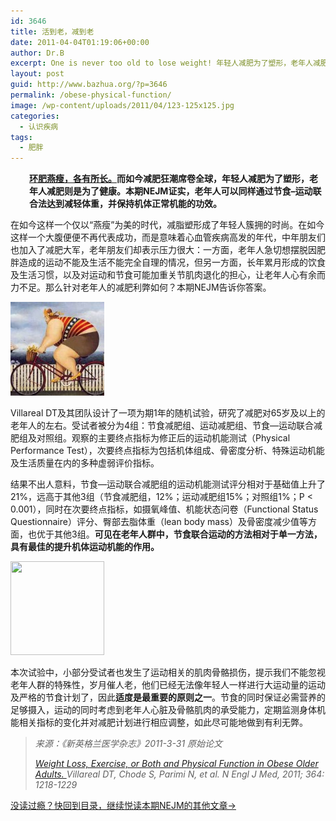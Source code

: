 ```yaml
---
id: 3646
title: 活到老，减到老
date: 2011-04-04T01:19:06+00:00
author: Dr.B
excerpt: One is never too old to lose weight! 年轻人减肥为了塑形，老年人减肥则是为了健康。本期NEJM证实，老年人可以同样通过节食--运动联合法达到减轻体重，并保持机体正常机能的功效。
layout: post
guid: http://www.bazhua.org/?p=3646
permalink: /obese-physical-function/
image: /wp-content/uploads/2011/04/123-125x125.jpg
categories:
  - 认识疾病
tags:
  - 肥胖
---
```

<p style="padding-left: 30px;">
  <a href="http://www.bazhua.org/2011/04/bmi.html" target="_self"><strong>环肥燕瘦，各有所长。</strong></a><strong>而如今减肥狂潮席卷全球，年轻人减肥为了塑形，老年人减肥则是为了健康。本期NEJM证实，老年人可以同样通过节食&#8211;运动联合法达到减轻体重，并保持机体正常机能的功效。</strong>
</p>

在如今这样一个仅以“燕瘦”为美的时代，减脂塑形成了年轻人簇拥的时尚。在如今这样一个大腹便便不再代表成功，而是意味着心血管疾病高发的年代，中年朋友们也加入了减肥大军，老年朋友们却表示压力很大：一方面，老年人急切想摆脱因肥胖造成的运动不能及生活不能完全自理的情况，但另一方面，长年累月形成的饮食及生活习惯，以及对运动和节食可能加重关节肌肉退化的担心，让老年人心有余而力不足。那么针对老年人的减肥利弊如何？本期NEJM告诉你答案。

[<img class="size-thumbnail wp-image-3673 alignright" title="123" src="/wp-content/uploads/2011/04/123-150x150.jpg" alt="" width="150" height="150" />](/wp-content/uploads/2011/04/123.jpg)

Villareal DT及其团队设计了一项为期1年的随机试验，研究了减肥对65岁及以上的老年人的左右。受试者被分为4组：节食减肥组、运动减肥组、节食—运动联合减肥组及对照组。观察的主要终点指标为修正后的运动机能测试（Physical Performance Test），次要终点指标为包括机体组成、骨密度分析、特殊运动机能及生活质量在内的多种虚弱评价指标。

结果不出人意料，节食—运动联合减肥组的运动机能测试评分相对于基础值上升了21%，远高于其他3组（节食减肥组，12%；运动减肥组15%；对照组1%；P < 0.001），同时在次要终点指标，如摄氧峰值、机能状态问卷（Functional Status Questionnaire）评分、臀部去脂体重（lean body mass）及骨密度减少值等方面，也优于其他3组。**可见在老年人群中，节食联合运动的方法相对于单一方法，具有最佳的提升机体运动机能的作用。**

[<img class="size-thumbnail wp-image-3674 alignleft" title="77473522542" src="/wp-content/uploads/2011/04/77473522542-150x150.jpg" alt="" width="150" height="150" srcset="/wp-content/uploads/2011/04/77473522542-150x150.jpg 150w, /wp-content/uploads/2011/04/77473522542-125x125.jpg 125w, /wp-content/uploads/2011/04/77473522542.jpg 230w" sizes="(max-width: 150px) 100vw, 150px" />](/wp-content/uploads/2011/04/77473522542.jpg)

本次试验中，小部分受试者也发生了运动相关的肌肉骨骼损伤，提示我们不能忽视老年人群的特殊性，岁月催人老，他们已经无法像年轻人一样进行大运动量的运动及严格的节食计划了，因此**适度是最重要的原则之一**。节食的同时保证必需营养的足够摄入，运动的同时考虑到老年人心脏及骨骼肌肉的承受能力，定期监测身体机能相关指标的变化并对减肥计划进行相应调整，如此尽可能地做到有利无弊。

> _来源：《新英格兰医学杂志》2011-3-31 原始论文_
> 
> _<a href="http://www.nejm.org/doi/full/10.1056/NEJMoa1008234?query=featured_home" target="_self">Weight Loss, Exercise, or Both and Physical Function in Obese Older Adults. </a>Villareal DT, Chode S, Parimi N, et al. N Engl J Med, 2011; 364: 1218-1229_

[没读过瘾？快回到目录，继续悦读本期NEJM的其他文章→](http://www.bazhua.org/2011/03/nejm31.html)
